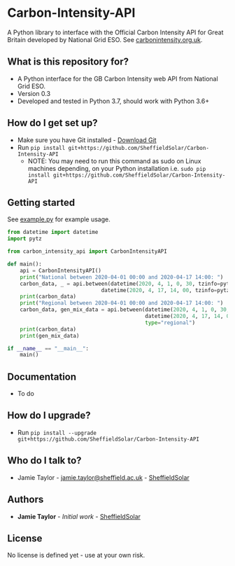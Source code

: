 # Carbon-Intensity-API

A Python library to interface with the Official Carbon Intensity API for Great Britain developed by National Grid ESO. See [carbonintensity.org.uk](https://carbonintensity.org.uk).

## What is this repository for? ##

* A Python interface for the GB Carbon Intensity web API from National Grid ESO.
* Version 0.3
* Developed and tested in Python 3.7, should work with Python 3.6+

## How do I get set up? ##

* Make sure you have Git installed - [Download Git](https://git-scm.com/downloads)
* Run `pip install git+https://github.com/SheffieldSolar/Carbon-Intensity-API`
    - NOTE: You may need to run this command as sudo on Linux machines depending, on your Python installation i.e. `sudo pip install git+https://github.com/SheffieldSolar/Carbon-Intensity-API`

## Getting started ##

See [example.py](https://github.com/SheffieldSolar/Carbon-Intensity-API/blob/master/example.py) for example usage.
```Python
from datetime import datetime
import pytz

from carbon_intensity_api import CarbonIntensityAPI

def main():
    api = CarbonIntensityAPI()
    print("National between 2020-04-01 00:00 and 2020-04-17 14:00: ")
    carbon_data, _ = api.between(datetime(2020, 4, 1, 0, 30, tzinfo=pytz.utc),
                              datetime(2020, 4, 17, 14, 00, tzinfo=pytz.utc))
    print(carbon_data)
    print("Regional between 2020-04-01 00:00 and 2020-04-17 14:00: ")
    carbon_data, gen_mix_data = api.between(datetime(2020, 4, 1, 0, 30, tzinfo=pytz.utc),
                                            datetime(2020, 4, 17, 14, 00, tzinfo=pytz.utc),
                                            type="regional")
    print(carbon_data)
    print(gen_mix_data)

if __name__ == "__main__":
    main()
```

## Documentation ##

* To do

## How do I upgrade? ##

* Run `pip install --upgrade git+https://github.com/SheffieldSolar/Carbon-Intensity-API`

## Who do I talk to? ##

* Jamie Taylor - [jamie.taylor@sheffield.ac.uk](mailto:jamie.taylor@sheffield.ac.uk "Email Jamie") - [SheffieldSolar](https://github.com/SheffieldSolar)

## Authors ##

* **Jamie Taylor** - *Initial work* - [SheffieldSolar](https://github.com/SheffieldSolar)

## License ##

No license is defined yet - use at your own risk.
